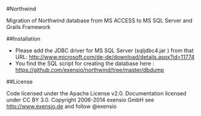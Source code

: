 #Northwind

Migration of  Northwind database from MS ACCESS to MS SQL Server and Grails Framework

##Installation
* Please add the JDBC driver for MS SQL Server (sqljdbc4.jar
) from that URL: http://www.microsoft.com/de-de/download/details.aspx?id=11774
* You find the SQL script for creating the database here : https://github.com/exensio/northwind/tree/master/dbdump
 
##License

Code licensed under the Apache License v2.0. 
Documentation licensed under CC BY 3.0.
Copyright 2006-2014 exensio GmbH
see http://www.exensio.de and follow @exensio


